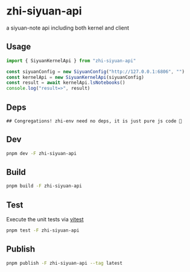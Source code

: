 # zhi-siyuan-api

a siyuan-note api including both kernel and client

## Usage

```js
import { SiyuanKernelApi } from "zhi-siyuan-api"

const siyuanConfig = new SiyuanConfig("http://127.0.0.1:6806", "")
const kernelApi = new SiyuanKernelApi(siyuanConfig)
const result = await kernelApi.lsNotebooks()
console.log("result=>", result)
```

## Deps

```
## Congregations! zhi-env need no deps, it is just pure js code 🎉
```

## Dev

```bash
pnpm dev -F zhi-siyuan-api
```

## Build

```bash
pnpm build -F zhi-siyuan-api
```

## Test

Execute the unit tests via [vitest](https://vitest.dev)

```bash
pnpm test -F zhi-siyuan-api
```

## Publish

```bash
pnpm publish -F zhi-siyuan-api --tag latest
```